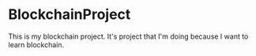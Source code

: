 # BlockchainProject

This is my blockchain project. It's project that I'm doing because I want to learn blockchain.

